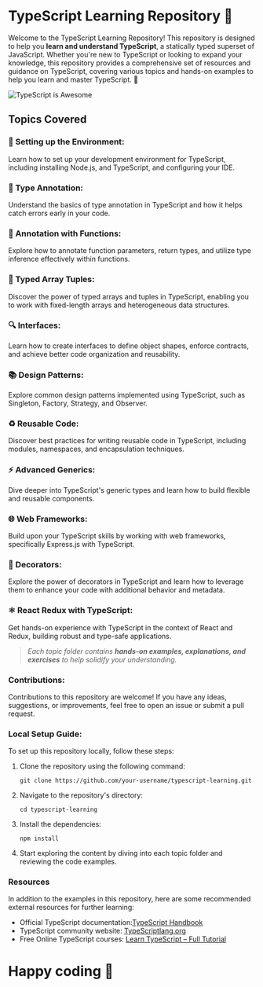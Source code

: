 

# TypeScript Learning Repository 🚀

Welcome to the TypeScript Learning Repository! This repository is designed to help you **learn and understand TypeScript**, a statically typed superset of JavaScript. Whether you're new to TypeScript or looking to expand your knowledge, this repository provides a comprehensive set of resources and guidance on TypeScript, covering various topics and hands-on examples to help you learn and master TypeScript. 🌟

![TypeScript is Awesome](https://cdn.thenewstack.io/media/2022/01/10b88c68-typescript-logo.png)


## Topics Covered

### 🔧 Setting up the Environment: 
Learn how to set up your development environment for TypeScript, including installing Node.js, and TypeScript, and configuring your IDE.

### 📝 Type Annotation:
Understand the basics of type annotation in TypeScript and how it helps catch errors early in your code.

### 🔢 Annotation with Functions: 
Explore how to annotate function parameters, return types, and utilize type inference effectively within functions.

### 🌌 Typed Array Tuples:
Discover the power of typed arrays and tuples in TypeScript, enabling you to work with fixed-length arrays and heterogeneous data structures.

### 🔍 Interfaces:
Learn how to create interfaces to define object shapes, enforce contracts, and achieve better code organization and reusability.

### 📚 Design Patterns: 
Explore common design patterns implemented using TypeScript, such as Singleton, Factory, Strategy, and Observer.

### ♻️ Reusable Code: 
 Discover best practices for writing reusable code in TypeScript, including modules, namespaces, and encapsulation techniques.

### ⚡️ Advanced Generics: 
Dive deeper into TypeScript's generic types and learn how to build flexible and reusable components.

### 🌐 Web Frameworks: 
Build upon your TypeScript skills by working with web frameworks, specifically Express.js with TypeScript.

### 🎨 Decorators: 
Explore the power of decorators in TypeScript and learn how to leverage them to enhance your code with additional behavior and metadata.

### ⚛️ React Redux with TypeScript: 
Get hands-on experience with TypeScript in the context of React and Redux, building robust and type-safe applications.

> *Each topic folder contains **hands-on examples, explanations, and exercises** to help solidify your understanding.*

### Contributions:
Contributions to this repository are welcome! If you have any ideas, suggestions, or improvements, feel free to open an issue or submit a pull request.

### Local Setup Guide:
To set up this repository locally, follow these steps:

 1. Clone the repository using the following command:
 

    ```
    git clone https://github.com/your-username/typescript-learning.git
    ```

 2. Navigate to the repository's directory:
 

    ```
    cd typescript-learning
    ```

 3. Install the dependencies:
 

    ```
    npm install
    ```

 4. Start exploring the content by diving into each topic folder and reviewing the code examples.

### Resources

 In addition to the examples in this repository, here are some recommended external resources for further learning:

 - Official TypeScript documentation:[TypeScript Handbook](https://www.typescriptlang.org/docs/handbook/)
 - TypeScript community website: [TypeScriptlang.org](https://www.typescriptlang.org/)
 - Free Online TypeScript courses: [ Learn TypeScript – Full Tutorial](https://www.youtube.com/watch?v=30LWjhZzg50&t=18s)

# Happy coding 🎉